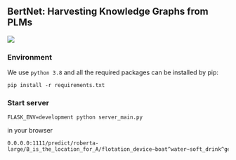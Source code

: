 ## BertNet: Harvesting Knowledge Graphs from PLMs

![](framework.png)

### Environment
We use `python 3.8` and all the required packages can be installed by pip:
```
pip install -r requirements.txt
```

### Start server
```
FLASK_ENV=development python server_main.py
```
in your browser
````
0.0.0.0:1111/predict/roberta-large/B_is_the_location_for_A/flotation_device~boat^water~soft_drink^gear~car^giraffes~africa^trousers~suitcase
````